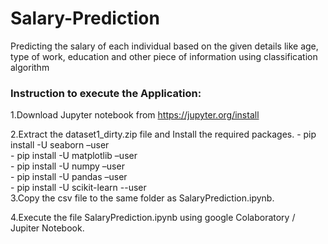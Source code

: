 # Salary-Prediction
Predicting the salary of each individual based on the given details like age, type of work, education and other piece of information using classification algorithm

### Instruction to execute the Application:

1.Download Jupyter notebook from https://jupyter.org/install

2.Extract the dataset1_dirty.zip file and Install the required packages.
	-	pip install -U seaborn –user <br/>
	-	pip install -U matplotlib –user <br/>
	-	pip install -U numpy –user <br/>
	-	pip install -U pandas –user <br/>
	-   pip install -U scikit-learn --user <br/>
3.Copy the csv file to the same folder as SalaryPrediction.ipynb.
	
4.Execute the file SalaryPrediction.ipynb using google Colaboratory / Jupiter Notebook.
